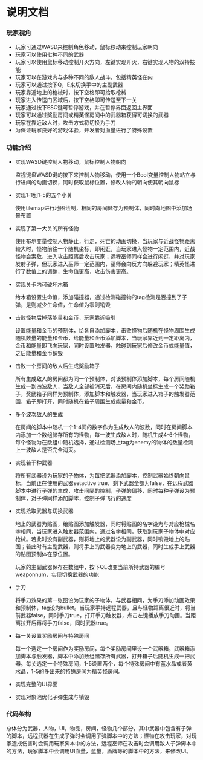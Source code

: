 #                                      说明文档

### 玩家视角

* 玩家可通过WASD来控制角色移动，鼠标移动来控制玩家朝向
* 玩家可以使用七种不同的武器
* 玩家可以使用鼠标移动控制开火方向，左键实现开火，右键实现人物的双持技能
* 玩家可以在游戏内与多种不同的敌人战斗，包括精英怪在内
* 玩家可以通过按下Q，E来切换手中的主副武器
* 玩家靠近地上的枪械时，按下空格即可拾取枪械
* 玩家进入传送门区域后，按下空格即可传送至下一关
* 玩家通过按下ESC键可暂停游戏，并在暂停界面返回主界面
* 玩家可以通过奖励房间或精英怪房间中的武器箱获得可切换的武器
* 玩家在靠近敌人时，攻击方式将切换为手刀
* 为保证玩家良好的游戏体验，开发者对血量进行了特殊设置

### 功能介绍

* 实现WASD键控制人物移动，鼠标控制人物朝向

  监视键盘WASD键的按下来控制人物移动，使用一个Bool变量控制人物站立与行进间的动画切换，同时获取鼠标位置，修改人物的朝向使其朝向鼠标

* 实现1-1到1-5的五个小关

  使用tilemap进行地图绘制，相同的房间储存为预制体，同时向地图中添加场景布置

* 实现了第一大关的所有怪物

  使用布尔变量控制人物静止，行走，死亡的动画切换，当玩家与近战怪物距离较大时，怪物前往一个随机坐标，即闲逛，当玩家进入怪物一定范围内，近战怪物会索敌，进入攻击距离后攻击玩家；远程巫师同样会进行闲逛，并对玩家发射子弹，但玩家进入巫师一定范围内，巫师会向反方向躲避玩家；精英怪进行了数值上的调整，生命值更高，攻击伤害更高。

* 实现关卡内可破坏木箱

  给木箱设置生命值，添加碰撞器，通过检测碰撞物的tag检测是否撞到了子弹，是则减少生命值，生命值为零则销毁

* 击败怪物后掉落能量和金币，玩家靠近吸引

  设置能量和金币的预制体，给各自添加脚本，击败怪物后随机在怪物周围生成随机数量的能量和金币，给能量和金币添加脚本，当玩家靠近到一定距离内，金币和能量即飞向玩家，同时设置触发器，触碰到玩家后修改金币或能量值，之后能量和金币销毁

* 击败一个房间的敌人后生成奖励箱子

  所有生成敌人的房间都为同一个预制体，对该预制体添加脚本，每个房间随机生成一到四波敌人，当敌人全部被消灭后，在房间内随机坐标生成一个奖励箱子，奖励箱子同样为预制体，添加脚本和触发器，当玩家进入箱子的触发器范围，箱子即打开，同时随机在箱子周围生成能量和金币。

* 多个波次敌人的生成

  在房间的脚本中随机一个1-4间的数字作为生成敌人的波数，同时在房间脚本内添加一个数组储存所有的怪物，每一波生成敌人时，随机生成4-6个怪物，每个怪物为在数组中随机选择，通过检测场上tag为enemy的物体的数量检测上一波敌人是否完全消灭。

* 实现若干种武器

  将所有武器设为玩家的子物体，为每把武器添加脚本，控制武器始终朝向鼠标，当前正在使用的武器setactive true，剩下武器全部为false，在远程武器脚本中进行子弹的生成，攻击间隔的控制，子弹的偏移，同时每种子弹设为预制体，对子弹同样添加脚本，控制子弹飞行的速度

* 实现拾取武器与切换武器

  地上的武器为贴图，给贴图添加触发器，同时将贴图的名字设为与对应枪械名字相同，当玩家进入触发器范围内，通过名字相同，获取到玩家子物体中对应枪械。若此时没有副武器，则将地上的武器设为副武器，同时销毁地上的贴图；若此时有主副武器，则将手上的武器变为地上的武器，同时生成手上武器的贴图预制体在原位置。

  玩家的主副武器保存在数组中，按下QE改变当前所持武器的编号weaponnum，实现切换武器的功能

* 手刀

  将手刀效果的第一张图设为玩家的子物体，与武器相同，为手刀添加动画效果和预制体，tag设为bullet。当玩家手持远程武器，且与怪物距离很近时，将当前武器false，同时手刀true，打开手刀触发器，点击左键播放手刀动画。当距离拉开后再将手刀false，同时武器true。

* 每一关设置奖励房间与特殊房间

  每一个选定一个房间作为奖励房间，每个奖励房间里设一个武器箱，武器箱添加脚本与触发器，脚本中添加数组储存所有武器，打开箱子后随机生成一把武器。每关选定一个特殊房间，1-5设置两个，每个特殊房间中有蓝水晶或者黄水晶，1-5的多出来的特殊房间为精英怪房间。

* 实现完整的UI界面
* 实现对象池优化子弹生成与销毁

### 代码架构

总体分为武器，人物，UI，物品，房间，怪物几个部分，其中武器中包含有子弹的脚本，远程武器在生成子弹时会调用子弹脚本中的方法；怪物在攻击玩家，对玩家造成伤害时会调用玩家脚本中的方法，远程巫师在攻击时会调用敌人子弹脚本中的方法，玩家脚本中会调用UI血量，蓝量，盾牌等的脚本中的方法，来修改UI。

